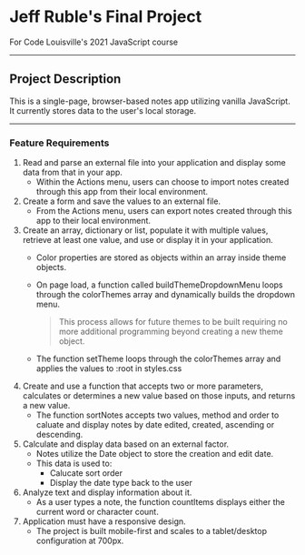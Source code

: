 # Jeff Ruble's Final Project
For Code Louisville's 2021 JavaScript course
***
## Project Description
This is a single-page, browser-based notes app utilizing vanilla JavaScript. It currently stores data to the user's local storage.
***
### Feature Requirements
1. Read and parse an external file into your application and display some data from that in your app.
    - Within the Actions menu, users can choose to import notes created through this app from their local environment.
2. Create a form and save the values to an external file.
    - From the Actions menu, users can export notes created through this app to their local environment.
3. Create an array, dictionary or list, populate it with multiple values, retrieve at least one value, and use or display it in your application.
    - Color properties are stored as objects within an array inside theme objects.
    - On page load, a function called buildThemeDropdownMenu loops through the colorThemes array and dynamically builds the dropdown menu. 

        > This process allows for future themes to be built requiring no more additional programming beyond creating a new theme object.

    - The function setTheme loops through the colorThemes array and applies the values to :root in styles.css
4. Create and use a function that accepts two or more parameters, calculates or determines a new value based on those inputs, and returns a new value.
    - The function sortNotes accepts two values, method and order to caluate and display notes by date edited, created, ascending or descending.
5. Calculate and display data based on an external factor.
    - Notes utilize the Date object to store the creation and edit date.
    - This data is used to:
        - Calucate sort order
        - Display the date type back to the user
6. Analyze text and display information about it.
    - As a user types a note, the function countItems displays either the current word or character count.
7. Application must have a responsive design.
    - The project is built mobile-first and scales to a tablet/desktop configuration at 700px.